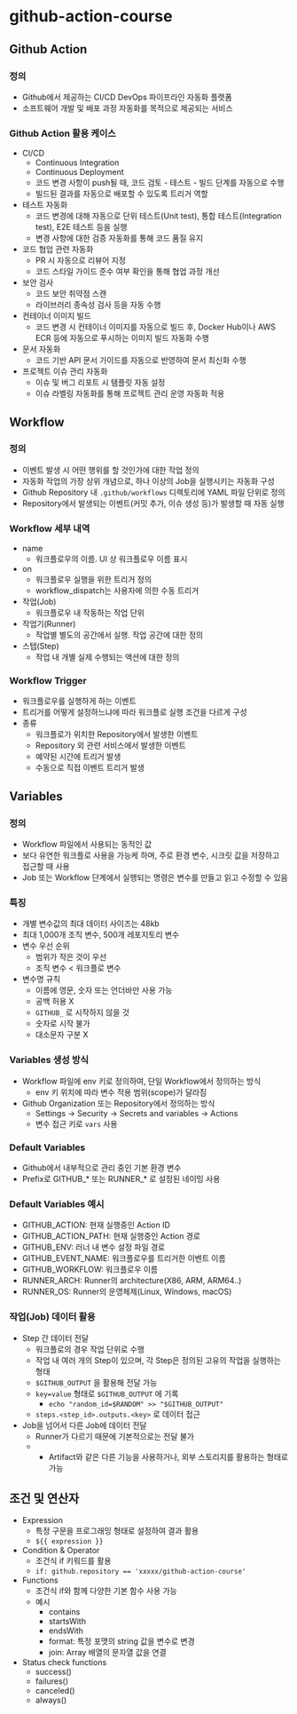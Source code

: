 # github-action-course

## Github Action
### 정의
- Github에서 제공하는 CI/CD DevOps 파이프라인 자동화 플랫폼
- 소프트웨어 개발 및 배포 과정 자동화를 목적으로 제공되는 서비스

### Github Action 활용 케이스
- CI/CD
    - Continuous Integration
    - Continuous Deployment
    - 코드 변경 사항이 push될 때, 코드 검토 - 테스트 - 빌드 단계를 자동으로 수행
    - 빌드된 결과를 자동으로 배포할 수 있도록 트리거 역할
- 테스트 자동화
    - 코드 변경에 대해 자동으로 단위 테스트(Unit test), 통합 테스트(Integration test), E2E 테스트 등을 실행
    - 변경 사항에 대한 검증 자동화를 통해 코드 품질 유지
- 코드 협업 관련 자동화
    - PR 시 자동으로 리뷰어 지정
    - 코드 스타일 가이드 준수 여부 확인을 통해 협업 과정 개선
- 보안 검사
    - 코드 보안 취약점 스캔
    - 라이브러리 종속성 검사 등을 자동 수행
- 컨테이너 이미지 빌드
    - 코드 변경 시 컨테이너 이미지를 자동으로 빌드 후, Docker Hub이나 AWS ECR 등에 자동으로 푸시하는 이미지 빌드 자동화 수행
- 문서 자동화
    - 코드 기반 API 문서 가이드를 자동으로 반영하여 문서 최신화 수행
- 프로젝트 이슈 관리 자동화
    - 이슈 및 버그 리포트 시 템플릿 자동 설정
    - 이슈 라벨링 자동화를 통해 프로젝트 관리 운영 자동화 적용


## Workflow
### 정의
- 이벤트 발생 시 어떤 행위를 할 것인가에 대한 작업 정의
- 자동화 작업의 가장 상위 개념으로, 하나 이상의 Job을 실행시키는 자동화 구성
- Github Repository 내 `.github/workflows` 디렉토리에 YAML 파일 단위로 정의
- Repository에서 발생되는 이벤트(커밋 추가, 이슈 생성 등)가 발생할 때 자동 실행

### Workflow 세부 내역
- name
  - 워크플로우의 이름. UI 상 워크플로우 이름 표시
- on
  - 워크플로우 실행을 위한 트리거 정의
  - workflow_dispatch는 사용자에 의한 수동 트리거
- 작업(Job)
    - 워크플로우 내 작동하는 작업 단위
- 작업기(Runner)
    - 작업별 별도의 공간에서 실행. 작업 공간에 대한 정의
- 스텝(Step)
    - 작업 내 개별 실제 수행되는 액션에 대한 정의

### Workflow Trigger
- 워크플로우를 실행하게 하는 이벤트
- 트리거를 어떻게 설정하느냐에 따라 워크플로 실행 조건을 다르게 구성
- 종류
  - 워크플로가 위치한 Repository에서 발생한 이벤트
  - Repository 외 관련 서비스에서 발생한 이벤트
  - 예약된 시간에 트리거 발생
  - 수동으로 직접 이벤트 트리거 발생

## Variables
### 정의
- Workflow 파일에서 사용되는 동적인 값
- 보다 유연한 워크플로 사용을 가능케 하며, 주로 환경 변수, 시크릿 값을 저장하고 접근할 때 사용
- Job 또는 Workflow 단계에서 실행되는 명령은 변수를 만들고 읽고 수정할 수 있음

### 특징
- 개별 변수값의 최대 데이터 사이즈는 48kb
- 최대 1,000개 조직 변수, 500개 레포지토리 변수
- 변수 우선 순위
  - 범위가 작은 것이 우선
  - 조직 변수 < 워크플로 변수
- 변수명 규칙
  - 이름에 영문, 숫자 또는 언더바만 사용 가능
  - 공백 허용 X
  - `GITHUB_` 로 시작하지 않을 것
  - 숫자로 시작 불가
  - 대소문자 구분 X

### Variables 생성 방식
- Workflow 파일에 env 키로 정의하여, 단일 Workflow에서 정의하는 방식
  - env 키 위치에 따라 변수 적용 범위(scope)가 달라짐
- Github Organization 또는 Repository에서 정의하는 방식
  - Settings → Security → Secrets and variables → Actions
  - 변수 접근 키로 `vars` 사용

### Default Variables
- Github에서 내부적으로 관리 중인 기본 환경 변수
- Prefix로 GITHUB_* 또는 RUNNER_* 로 설정된 네이밍 사용

### Default Variables 예시
- GITHUB_ACTION: 현재 실행중인 Action ID
- GITHUB_ACTION_PATH: 현재 실행중인 Action 경로
- GITHUB_ENV: 러너 내 변수 설정 파일 경로
- GITHUB_EVENT_NAME: 워크플로우를 트리거한 이벤트 이름
- GITHUB_WORKFLOW: 워크플로우 이름
- RUNNER_ARCH: Runner의 architecture(X86, ARM, ARM64..)
- RUNNER_OS: Runner의 운영체제(Linux, Windows, macOS)

### 작업(Job) 데이터 활용
- Step 간 데이터 전달
  - 워크플로의 경우 작업 단위로 수행
  - 작업 내 여러 개의 Step이 있으며, 각 Step은 정의된 고유의 작업을 실행하는 형태
  - `$GITHUB_OUTPUT` 을 활용해 전달 가능
  - `key=value` 형태로 `$GITHUB_OUTPUT` 에 기록
    - `echo "random_id=$RANDOM" >> "$GITHUB_OUTPUT"`
  - `steps.<step_id>.outputs.<key>` 로 데이터 접근
- Job을 넘어서 다른 Job에 데이터 전달
  - Runner가 다르기 때문에 기본적으로는 전달 불가
  - - Artifact와 같은 다른 기능을 사용하거나, 외부 스토리지를 활용하는 형태로 가능

## 조건 및 연산자
- Expression
  - 특정 구문을 프로그래밍 형태로 설정하여 결과 활용
  - `${{ expression }}`
- Condition & Operator
  - 조건식 if 키워드를 활용
  - `if: github.repository == 'xxxxx/github-action-course'`
- Functions
  - 조건식 if와 함께 다양한 기본 함수 사용 가능
  - 예시
    - contains
    - startsWith
    - endsWith
    - format: 특정 포맷의 string 값을 변수로 변경
    - join: Array 배열의 문자열 값을 연결
- Status check functions
  - success()
  - failures()
  - canceled()
  - always()
